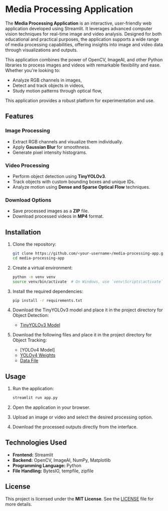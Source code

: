 # Media Processing Application

The **Media Processing Application** is an interactive, user-friendly web application developed using Streamlit. It leverages advanced computer vision techniques for real-time image and video analysis. Designed for both educational and practical purposes, the application supports a wide range of media processing capabilities, offering insights into image and video data through visualizations and outputs.

This application combines the power of OpenCV, ImageAI, and other Python libraries to process images and videos with remarkable flexibility and ease. Whether you're looking to:
- Analyze RGB channels in images,
- Detect and track objects in videos,
- Study motion patterns through optical flow,

This application provides a robust platform for experimentation and use.


## Features

### Image Processing
- Extract RGB channels and visualize them individually.
- Apply **Gaussian Blur** for smoothness.
- Generate pixel intensity histograms.

### Video Processing
- Perform object detection using **TinyYOLOv3**.
- Track objects with custom bounding boxes and unique IDs.
- Analyze motion using **Dense and Sparse Optical Flow** techniques.

### Download Options
- Save processed images as a **ZIP** file.
- Download processed videos in **MP4** format.


## Installation

1. Clone the repository:
   ```bash
   git clone https://github.com/<your-username>/media-processing-app.git
   cd media-processing-app
   ```

2. Create a virtual environment:
   ```bash
   python -m venv venv
   source venv/bin/activate  # On Windows, use `venv\Scripts\activate`
   ```

3. Install the required dependencies:
   ```bash
   pip install -r requirements.txt
   ```

4. Download the TinyYOLOv3 model and place it in the project directory for Object Detection:
   - [TinyYOLOv3 Model](https://sourceforge.net/projects/imageai.mirror/files/3.0.0-pretrained/tiny-yolov3.pt/download)

5. Download the following files and place it in the project directory for Object Tracking:
   - [YOLOv4 Model]
   - [YOLOv4 Weights](https://github.com/AlexeyAB/darknet/releases/download/darknet_yolo_v3_optimal/yolov4.weights)
   - [Data File](https://github.com/pjreddie/darknet/blob/master/data/coco.names)


## Usage

1. Run the application:
   ```bash
   streamlit run app.py
   ```

2. Open the application in your browser.

3. Upload an image or video and select the desired processing option.

4. Download the processed outputs directly from the interface.


## Technologies Used
- **Frontend:** Streamlit
- **Backend:** OpenCV, ImageAI, NumPy, Matplotlib
- **Programming Language:** Python
- **File Handling:** BytesIO, tempfile, zipfile


## License
This project is licensed under the **MIT License**. See the [LICENSE](LICENSE) file for more details.
